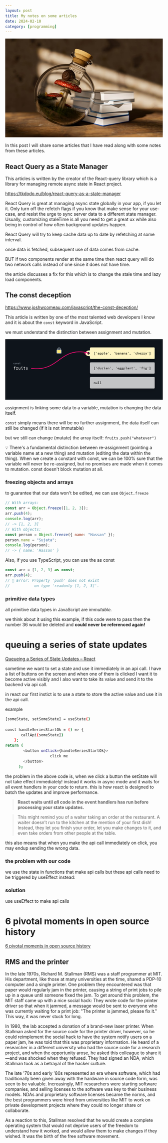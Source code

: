 ```yaml
---
layout: post
title: My notes on some articles
date: 2024-02-10
category: [programming]
---
```


<img src="/assets/2024-02-10-my-notes-on-some-articles/notes.jpg" alt="notes.jpg"/>

In this post I will share some articles that I have read along with some notes from these articles.

## React Query as a State Manager

This articles is written by the creator of the React-query library which is a library for managing remote async state in React project.

https://tkdodo.eu/blog/react-query-as-a-state-manager

React Query is great at managing async state globally in your app, if you let it. Only turn off the refetch flags if you know that make sense for your use-case, and resist the urge to sync server data to a different state manager. Usually, customizing staleTime is all you need to get a great ux while also being in control of how often background updates happen.

React Query will try to keep cache data up to date by refetching at some interval.

once data is fetched, subsequent use of data comes from cache.

BUT if two components render at the same time then react query will do two network calls instead of one since it does not have time.

the article discusses a fix for this which is to change the stale time and lazy load components.

## The const deception

https://www.joshwcomeau.com/javascript/the-const-deception/

This article is written by one of the most talented web developers I know and it is about the `const` keyword in JavaScript.

we must understand the distinction between assignment and mutation.

<img src="/assets/2024-02-10-my-notes-on-some-articles/const.png" alt="const.jpg"/>

assignment is linking some data to a variable, mutation is changing the data itself.

`const` simply means there will be no further assignment, the data itself can still be changed (if it is not immutable)

but we still can change (mutate) the array itself: `fruits.push("whatever")`

<aside>
💡 There's a fundamental distinction between re-assignment (pointing a variable name at a new thing) and mutation (editing the data within the thing).
When we create a constant with const, we can be 100% sure that the variable will never be re-assigned, but no promises are made when it comes to mutation. const doesn't block mutation at all.

</aside>

### freezing objects and arrays

to guarantee that our data won't be edited, we can use `Object.freeze`

```jsx
// With arrays:
const arr = Object.freeze([1, 2, 3]);
arr.push(4);
console.log(arr);
// -> [1, 2, 3]
// With objects:
const person = Object.freeze({ name: "Hassan" });
person.name = "Sujata";
console.log(person);
// -> { name: 'Hassan' }
```

Also, if you use TypeScript, you can use the as const

```jsx
const arr = [1, 2, 3] as const;
arr.push(4);
// 🛑 Error: Property 'push' does not exist
//           on type 'readonly [1, 2, 3]'.
```

### primitive data types

all primitive data types in JavaScript are *immutable.*

we think about it using this example, if this code were to pass then the number 36 would be deleted and **could never be referenced again!**

# queuing a series of state updates

[Queueing a Series of State Updates – React](https://react.dev/learn/queueing-a-series-of-state-updates)

sometime we want to set a state and use it immediately in an api call. I have a list of buttons on the screen and when one of them is clicked I want it to become active visibly and I also want to take its value and send it to the backend via api call.

in react our first instict is to use a state to store the active value and use it in the api call.

example

```bash
[someState, setSomeState] = useState()

const handleSeriesStartOk = () => {
       callApi(someState])
    };
return (
        <button onClick={handleSeriesStartOk}>
					click me
        </button>
      );
```

the problem in the above code is, when we click a button the setState will not take effect immediately! instead it works in async mode and it waits for all event handlers in your code to return. this is how react is designed to batch the updates and improve performance.

> **React waits until _all_ code in the event handlers has run before processing your state updates.**

> This might remind you of a waiter taking an order at the restaurant. A waiter doesn’t run to the kitchen at the mention of your first dish! Instead, they let you finish your order, let you make changes to it, and even take orders from other people at the table.

this also means that when you make the api call immediately on click, you may endup sending the wrong data.

### the problem with our code

we use the state in functions that make api calls but these api calls need to be triggered by useEffect instead:

### solution

use useEffect to make api calls

# 6 pivotal moments in open source history

[6 pivotal moments in open source history](https://opensource.com/article/18/2/pivotal-moments-history-open-source)

## RMS and the printer

In the late 1970s, Richard M. Stallman (RMS) was a staff programmer at MIT. His department, like those at many universities at the time, shared a PDP-10 computer and a single printer. One problem they encountered was that paper would regularly jam in the printer, causing a string of print jobs to pile up in a queue until someone fixed the jam. To get around this problem, the MIT staff came up with a nice social hack: They wrote code for the printer driver so that when it jammed, a message would be sent to everyone who was currently waiting for a print job: "The printer is jammed, please fix it." This way, it was never stuck for long.

In 1980, the lab accepted a donation of a brand-new laser printer. When Stallman asked for the source code for the printer driver, however, so he could reimplement the social hack to have the system notify users on a paper jam, he was told that this was proprietary information. He heard of a researcher in a different university who had the source code for a research project, and when the opportunity arose, he asked this colleague to share it—and was shocked when they refused. They had signed an NDA, which Stallman took as a betrayal of the hacker culture.

The late '70s and early '80s represented an era where software, which had traditionally been given away with the hardware in source code form, was seen to be valuable. Increasingly, MIT researchers were starting software companies, and selling licenses to the software was key to their business models. NDAs and proprietary software licenses became the norms, and the best programmers were hired from universities like MIT to work on private development projects where they could no longer share or collaborate.

As a reaction to this, Stallman resolved that he would create a complete operating system that would not deprive users of the freedom to understand how it worked, and would allow them to make changes if they wished. It was the birth of the free software movement.
